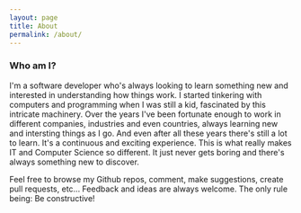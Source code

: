 ```yaml
---
layout: page
title: About
permalink: /about/
---
```


### Who am I?

I'm a software developer who's always looking to learn something new and interested in understanding how things work. I started tinkering with computers and programming when I was still a kid, fascinated by this intricate machinery. Over the years I've been fortunate enough to work in different companies, industries and even countries, always learning new and intersting things as I go. And even after all these years there's still a lot to learn. It's a continuous and exciting experience. This is what really makes IT and Computer Science so different. It just never gets boring and there's always something new to discover.

Feel free to browse my Github repos, comment, make suggestions, create pull requests, etc... Feedback and ideas are always welcome. The only rule being: Be constructive!

